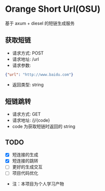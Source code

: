 # Orange Short Url(OSU)

基于 axum + diesel 的短链生成服务

## 获取短链

- 请求方式: POST
- 请求地址: /url
- 请求参数: 
```json
{"url": "http://www.baidu.com"}
```
- 返回类型: string

## 短链跳转

- 请求方式: GET
- 请求地址: /j/{code}
- code 为获取短链时返回的 string


## TODO

- [x] 短连接的生成
- [x] 短连接的跳转
- [ ] 更好的生成交互
- [ ] 项目代码优化
- 注：本项目为个人学习产物
